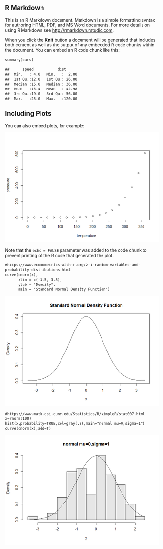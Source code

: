 ## R Markdown

This is an R Markdown document. Markdown is a simple formatting syntax
for authoring HTML, PDF, and MS Word documents. For more details on
using R Markdown see <http://rmarkdown.rstudio.com>.

When you click the **Knit** button a document will be generated that
includes both content as well as the output of any embedded R code
chunks within the document. You can embed an R code chunk like this:

    summary(cars)

    ##      speed           dist       
    ##  Min.   : 4.0   Min.   :  2.00  
    ##  1st Qu.:12.0   1st Qu.: 26.00  
    ##  Median :15.0   Median : 36.00  
    ##  Mean   :15.4   Mean   : 42.98  
    ##  3rd Qu.:19.0   3rd Qu.: 56.00  
    ##  Max.   :25.0   Max.   :120.00

## Including Plots

You can also embed plots, for example:

![](STA380histogram_files/figure-markdown_strict/pressure-1.png)

Note that the `echo = FALSE` parameter was added to the code chunk to
prevent printing of the R code that generated the plot.

    #https://www.econometrics-with-r.org/2-1-random-variables-and-probability-distributions.html
    curve(dnorm(x),
          xlim = c(-3.5, 3.5),
          ylab = "Density", 
          main = "Standard Normal Density Function") 

![](STA380histogram_files/figure-markdown_strict/unnamed-chunk-1-1.png)

    #https://www.math.csi.cuny.edu/Statistics/R/simpleR/stat007.html
    x=rnorm(100)
    hist(x,probability=TRUE,col=gray(.9),main="normal mu=0,sigma=1")
    curve(dnorm(x),add=T)

![](STA380histogram_files/figure-markdown_strict/unnamed-chunk-2-1.png)
